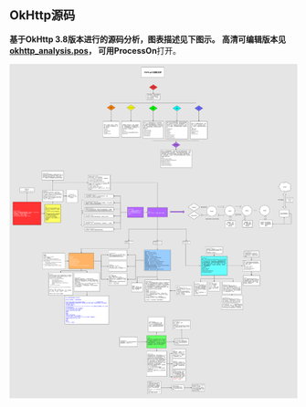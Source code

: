 ## OkHttp源码 ## 


**基于OkHttp 3.8版本进行的源码分析，图表描述见下图示。**
**高清可编辑版本见[okhttp_analysis.pos](okhttp_analysis.pos "可编辑版本")，  可用ProcessOn**打开。 

![图示](okhttp_analysis.jpg)
